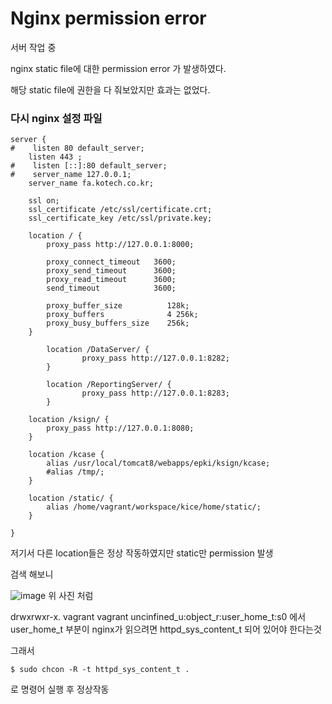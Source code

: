 # Nginx permission error

서버 작업 중 

nginx static file에 대한 permission error 가 발생하였다.

해당 static file에 권한을 다 줘보았지만 효과는 없었다.

### 다시 nginx 설정 파일
```
server {
#    listen 80 default_server;
    listen 443 ;
#    listen [::]:80 default_server;
#    server_name 127.0.0.1;
    server_name fa.kotech.co.kr;

    ssl on;
    ssl_certificate /etc/ssl/certificate.crt;
    ssl_certificate_key /etc/ssl/private.key;

    location / {
        proxy_pass http://127.0.0.1:8000;

        proxy_connect_timeout   3600;
        proxy_send_timeout      3600;
        proxy_read_timeout      3600;
        send_timeout            3600;

        proxy_buffer_size          128k;
        proxy_buffers              4 256k;
        proxy_busy_buffers_size    256k;
    }

        location /DataServer/ {
                proxy_pass http://127.0.0.1:8282;
        }

        location /ReportingServer/ {
                proxy_pass http://127.0.0.1:8283;
        }

    location /ksign/ {
        proxy_pass http://127.0.0.1:8080;
    }

    location /kcase {
        alias /usr/local/tomcat8/webapps/epki/ksign/kcase;
        #alias /tmp/;
    }

    location /static/ {
        alias /home/vagrant/workspace/kice/home/static/;
    }

}

```

저기서 다른 location들은 정상 작동하였지만 static만 permission 발생

검색 해보니

![image](https://github.com/NamSeonw/etc/assets/54805517/2d9d37c6-4da8-456e-b2b5-e69945957e29)
위 사진 처럼 

drwxrwxr-x. vagrant vagrant uncinfined_u:object_r:user_home_t:s0 에서 user_home_t 부분이 nginx가 읽으려면 httpd_sys_content_t 되어 있어야 한다는것

그래서

```
$ sudo chcon -R -t httpd_sys_content_t .
```

로 명령어 실행 후 정상작동
